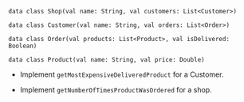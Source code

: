 ```
data class Shop(val name: String, val customers: List<Customer>)

data class Customer(val name: String, val orders: List<Order>)

data class Order(val products: List<Product>, val isDelivered: Boolean)

data class Product(val name: String, val price: Double)

```

* Implement `getMostExpensiveDeliveredProduct` for a Customer.

* Implement `getNumberOfTimesProductWasOrdered` for a shop.
